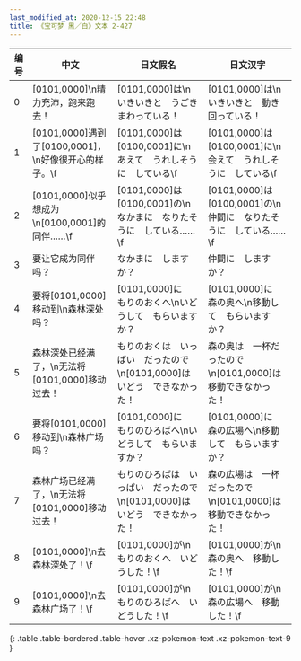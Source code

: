 ```yaml
---
last_modified_at: 2020-12-15 22:48
title: 《宝可梦 黑／白》文本 2-427
---
```

| 编号 | 中文 | 日文假名 | 日文汉字 |
| ---- | ---- | ---- | --- |
| 0 | [0101,0000]\n精力充沛，跑来跑去！ | [0101,0000]は\nいきいきと　うごきまわっている！ | [0101,0000]は\nいきいきと　動き回っている！ |
| 1 | [0101,0000]遇到了[0100,0001]，\n好像很开心的样子。\f | [0101,0000]は　[0100,0001]に\nあえて　うれしそうに　している\f | [0101,0000]は　[0100,0001]に\n会えて　うれしそうに　している\f |
| 2 | [0101,0000]似乎想成为\n[0100,0001]的同伴……\f | [0101,0000]は　[0100,0001]の\nなかまに　なりたそうに　している……\f | [0101,0000]は　[0100,0001]の\n仲間に　なりたそうに　している……\f |
| 3 | 要让它成为同伴吗？ | なかまに　しますか？ | 仲間に　しますか？ |
| 4 | 要将[0101,0000]移动到\n森林深处吗？ | [0101,0000]に　もりのおくへ\nいどうして　もらいますか？ | [0101,0000]に　森の奥へ\n移動して　もらいますか？ |
| 5 | 森林深处已经满了，\n无法将[0101,0000]移动过去！ | もりのおくは　いっぱい　だったので\n[0101,0000]は　いどう　できなかった！ | 森の奥は　一杯だったので\n[0101,0000]は　移動できなかった！ |
| 6 | 要将[0101,0000]移动到\n森林广场吗？ | [0101,0000]に　もりのひろばへ\nいどうして　もらいますか？ | [0101,0000]に　森の広場へ\n移動して　もらいますか？ |
| 7 | 森林广场已经满了，\n无法将[0101,0000]移动过去！ | もりのひろばは　いっぱい　だったので\n[0101,0000]は　いどう　できなかった！ | 森の広場は　一杯だったので\n[0101,0000]は　移動できなかった！ |
| 8 | [0101,0000]\n去森林深处了！\f | [0101,0000]が\nもりのおくへ　いどうした！\f | [0101,0000]が\n森の奥へ　移動した！\f |
| 9 | [0101,0000]\n去森林广场了！\f | [0101,0000]が\nもりのひろばへ　いどうした！\f | [0101,0000]が\n森の広場へ　移動した！\f |
{: .table .table-bordered .table-hover .xz-pokemon-text .xz-pokemon-text-9 }